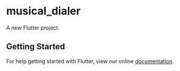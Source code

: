 # musical_dialer

A new Flutter project.

## Getting Started

For help getting started with Flutter, view our online
[documentation](http://flutter.io/).
